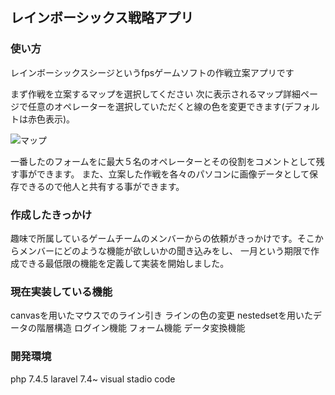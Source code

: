## レインボーシックス戦略アプリ

### 使い方 
レインボーシックスシージというfpsゲームソフトの作戦立案アプリです 

まず作戦を立案するマップを選択してください 
次に表示されるマップ詳細ページで任意のオペレーターを選択していただくと線の色を変更できます(デフォルトは赤色表示)。 



![マップ](https://user-images.githubusercontent.com/52374649/86219490-3f186d80-bbbd-11ea-9454-6f03165f3097.jpg)

一番したのフォームをに最大５名のオペレーターとその役割をコメントとして残す事ができます。
また、立案した作戦を各々のパソコンに画像データとして保存できるので他人と共有する事ができます。

### 作成したきっかけ
趣味で所属しているゲームチームのメンバーからの依頼がきっかけです。そこからメンバーにどのような機能が欲しいかの聞き込みをし、
一月という期限で作成できる最低限の機能を定義して実装を開始しました。  


### 現在実装している機能 
canvasを用いたマウスでのライン引き
ラインの色の変更
nestedsetを用いたデータの階層構造
ログイン機能
フォーム機能
データ変換機能 

### 開発環境
php 7.4.5
laravel 7.4~
visual stadio code



